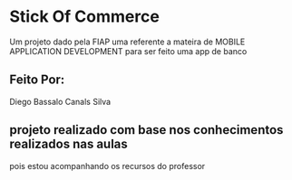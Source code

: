 # Stick Of Commerce
Um projeto dado pela FIAP uma referente a mateira de MOBILE APPLICATION DEVELOPMENT para ser feito uma app de banco

## Feito Por:
Diego Bassalo Canals Silva 

##  projeto realizado com base nos conhecimentos realizados nas aulas 
pois estou acompanhando os recursos do professor

